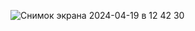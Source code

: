 ![Снимок экрана 2024-04-19 в 12 42 30](https://github.com/flowykk/operating-sys-hse/assets/71427624/b34e272e-c640-4a11-a353-1cb3f9abbe70)

